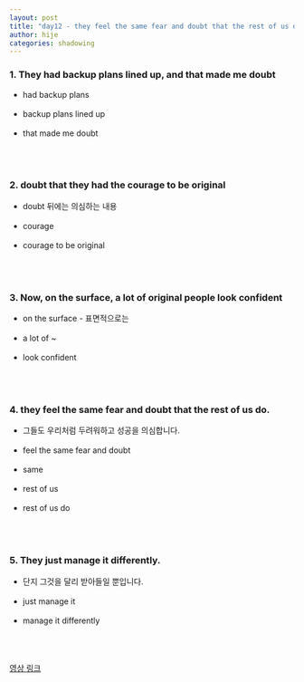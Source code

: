 ```yaml
---
layout: post
title: "day12 - they feel the same fear and doubt that the rest of us do "
author: hije
categories: shadowing
---
```

### 1. They had backup plans lined up, and that made me doubt
* had backup plans<br/><br/>
* backup plans lined up<br/><br/>
* that made me doubt<br/><br/><br/><br/>

### 2. doubt that they had the courage to be original
* doubt 뒤에는 의심하는 내용<br/><br/>
* courage<br/><br/>
* courage to be original<br/><br/><br/><br/>

### 3. Now, on the surface, a lot of original people look confident
* on the surface - 표면적으로는<br/><br/>
* a lot of ~<br/><br/>
* look confident<br/><br/><br/><br/>

### 4. they feel the same fear and doubt that the rest of us do.
* 그들도 우리처럼 두려워하고 성공을 의심합니다.<br/><br/>
* feel the same fear and doubt<br/><br/>
* same<br/><br/>
* rest of us <br/><br/>
* rest of us do<br/><br/><br/><br/>

### 5. They just manage it differently.
* 단지 그것을 달리 받아들일 뿐입니다.<br/><br/>
* just manage it<br/><br/>
* manage it differently<br/><br/><br/><br/>

[영상 링크](https://www.youtube.com/watch?v=y5K1kMx-sks)

